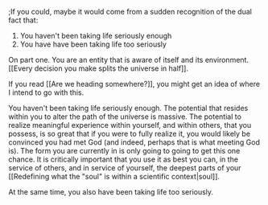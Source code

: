 ;If you could, maybe it would come from a sudden recognition of the dual fact that:

1) You haven't been taking life seriously enough
2) You have have been taking life too seriously

On part one. You are an entity that is aware of itself and its environment. [[Every decision you make splits the universe in half]].

If you read [[Are we heading somewhere?]], you might get an idea of where I intend to go with this. 

You haven't been taking life seriously enough. The potential that resides within you to alter the path of the universe is massive. The potential to realize meaningful experience within yourself, and within others, that you possess, is so great that if you were to fully realize it, you would likely be convinced you had met God (and indeed, perhaps that is what meeting God is). The form you are currently in is only going to going to get this one chance. It is critically important that you use it as best you can, in the service of others, and in service of yourself, the deepest parts of your [[Redefining what the "soul" is within a scientific context|soul]].

At the same time, you also have been taking life too seriously. 
